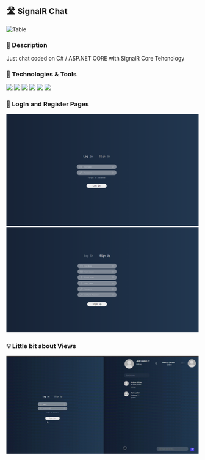 ## 🛣️ SignalR Chat
![Table](http://i.zhyk.ru/images/2020/12/01/1IgBh.png)

### 📜 Description
Just chat coded on C# / ASP.NET CORE with SignalR Core Tehcnology

### 🔧 Technologies & Tools
![](https://img.shields.io/badge/Code-C%23-blue)
![](https://img.shields.io/badge/Tech-ASP.NET%20CORE-blueviolet)
![](https://img.shields.io/badge/Tech-SignalR%20Core-green)
![](https://img.shields.io/badge/Front-JavaScript%2C%20HTML%2C%20CSS-brightgreen)
![](https://img.shields.io/badge/ORM-Entity%20Framework%20Core-orange)
![](https://img.shields.io/badge/DB-MySQL-yellow)

###	📑 LogIn and Register Pages
![](https://github.com/nopills/SignalRChat/blob/master/assets/LoginPage.png)
![](https://github.com/nopills/SignalRChat/blob/master/assets/RegisterPage.png)

### 💡 Little bit about Views
![](https://github.com/nopills/SignalRChat/blob/master/assets/gif.gif)